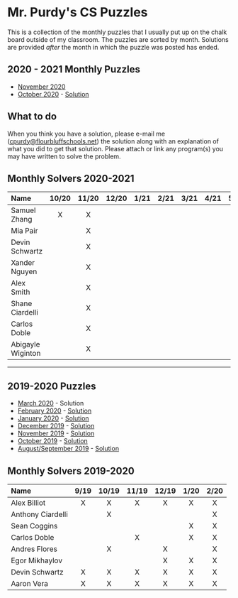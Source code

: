# Mr. Purdy's CS Puzzles

This is a collection of the monthly puzzles that I usually put up on the chalk board outside of my classroom.  The puzzles are sorted by month.  Solutions are provided *after* the month in which the puzzle was posted has ended.

## 2020 - 2021 Monthly Puzzles
* [November 2020](./Puzzles/2020-11/README.md)
* [October 2020](./Puzzles/2020-10/README.md) - [Solution](./Puzzles/2020-10/SOLUTION.md)


## What to do
When you think you have a solution, please e-mail me (cpurdy@flourbluffschools.net) the solution along with an explanation of what you did to get that solution.  Please attach or link any program(s) you may have written to solve the problem.

## Monthly Solvers 2020-2021

|     Name          | 10/20 | 11/20 | 12/20 | 1/21 | 2/21 | 3/21 | 4/21 | 5/21 |
|:--                |:-:   |:-:    |:-:    |:-:    |:-:   |:-:   |:-:   |:-:   |
| Samuel Zhang      | X   | X     |       |       |      |      |      |      |
| Mia Pair          |      | X     |       |       |      |      |      |      |
| Devin Schwartz    |   | X     |       |       |      |      |      |      |
| Xander Nguyen     |    | X     |       |       |      |      |      |      |
| Alex Smith        |       | X     |       |       |      |      |      |      |
| Shane Ciardelli   |  | X     |       |       |      |      |      |      |
| Carlos Doble      |  | X     |       |       |      |      |      |      |
| Abigayle Wiginton |  | X     |       |       |      |      |      |      |


---

## 2019-2020 Puzzles
* [March 2020](./Puzzles/2020-03/README.md) - Solution
* [February 2020](./Puzzles/2020-02/README.md) - [Solution](./Puzzles/2020-02/SOLUTION.md)
* [January 2020](./Puzzles/2020-01/README.md) - [Solution](./Puzzles/2020-01/SOLUTION.md)
* [December 2019](./Puzzles/2019-12/README.md) - [Solution](./Puzzles/2019-12/SOLUTION.md)
* [November 2019](./Puzzles/2019-11/README.md) - [Solution](./Puzzles/2019-11/SOLUTION.md)
* [October 2019](./Puzzles/2019-10/README.md) - [Solution](./Puzzles/2019-10/SOLUTION.md)
* [August/September 2019](./Puzzles/2019-09/README.md) - [Solution](./Puzzles/2019-09/SOLUTION.md)


## Monthly Solvers 2019-2020

|     Name    | 9/19 | 10/19 | 11/19 | 12/19 | 1/20 | 2/20 |
|:--          |:-:   |:-:    |:-:    |:-:    |:-:   |:-:   |
|Alex Billiot |    X |     X |     X |     X |    X |X     |
|Anthony Ciardelli | | X     |       |       |      | X    |
|Sean Coggins |      |       |       |       |  X   |X     |
|Carlos Doble |      |       |    X  |       |    X |X     |
|Andres Flores|      |  X    |       |  X    |      |X     |
|Egor Mikhaylov|     |       |       |  X    |   X  |X     | 
|Devin Schwartz| X   |  X    |  X    |  X    |  X   |X     |
|Aaron Vera    | X   | X     | X     |  X    |  X   |X     |
